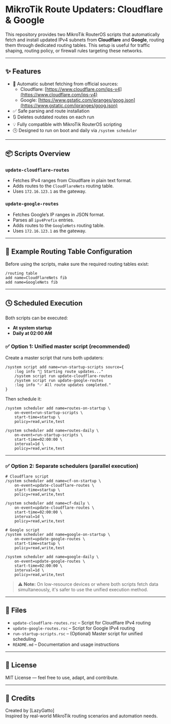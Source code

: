 # MikroTik Route Updaters: Cloudflare & Google

This repository provides two MikroTik RouterOS scripts that automatically fetch and install updated IPv4 subnets from **Cloudflare** and **Google**, routing them through dedicated routing tables. This setup is useful for traffic shaping, routing policy, or firewall rules targeting these networks.

---

## ✨ Features

- 🔄 Automatic subnet fetching from official sources:
  - Cloudflare: [https://www.cloudflare.com/ips-v4](https://www.cloudflare.com/ips-v4)
  - Google: [https://www.gstatic.com/ipranges/goog.json](https://www.gstatic.com/ipranges/goog.json)
- ✅ Safe parsing and route installation
- 🔃 Deletes outdated routes on each run
- 💡 Fully compatible with MikroTik RouterOS scripting
- 🕓 Designed to run on boot and daily via `/system scheduler`

---

## 📦 Scripts Overview

### `update-cloudflare-routes`

- Fetches IPv4 ranges from Cloudflare in plain text format.
- Adds routes to the `CloudFlareNets` routing table.
- Uses `172.16.123.1` as the gateway.

### `update-google-routes`

- Fetches Google’s IP ranges in JSON format.
- Parses all `ipv4Prefix` entries.
- Adds routes to the `GoogleNets` routing table.
- Uses `172.16.123.1` as the gateway.

---

## 🧪 Example Routing Table Configuration

Before using the scripts, make sure the required routing tables exist:

```routeros
/routing table
add name=CloudFlareNets fib
add name=GoogleNets fib
```

---

## 🕓 Scheduled Execution

Both scripts can be executed:

- **At system startup**
- **Daily at 02:00 AM**

### ✅ Option 1: Unified master script (recommended)

Create a master script that runs both updaters:

```routeros
/system script add name=run-startup-scripts source={
    :log info "🔁 Starting route updates..."
    /system script run update-cloudflare-routes
    /system script run update-google-routes
    :log info "✅ All route updates completed."
}
```

Then schedule it:

```routeros
/system scheduler add name=routes-on-startup \
    on-event=run-startup-scripts \
    start-time=startup \
    policy=read,write,test

/system scheduler add name=routes-daily \
    on-event=run-startup-scripts \
    start-time=02:00:00 \
    interval=1d \
    policy=read,write,test
```

---

### ✅ Option 2: Separate schedulers (parallel execution)

```routeros
# Cloudflare script
/system scheduler add name=cf-on-startup \
    on-event=update-cloudflare-routes \
    start-time=startup \
    policy=read,write,test

/system scheduler add name=cf-daily \
    on-event=update-cloudflare-routes \
    start-time=02:00:00 \
    interval=1d \
    policy=read,write,test

# Google script
/system scheduler add name=google-on-startup \
    on-event=update-google-routes \
    start-time=startup \
    policy=read,write,test

/system scheduler add name=google-daily \
    on-event=update-google-routes \
    start-time=02:00:00 \
    interval=1d \
    policy=read,write,test
```

> ⚠️ **Note:** On low-resource devices or where both scripts fetch data simultaneously, it's safer to use the unified execution method.

---

## 📁 Files

- `update-cloudflare-routes.rsc` – Script for Cloudflare IPv4 routing
- `update-google-routes.rsc` – Script for Google IPv4 routing
- `run-startup-scripts.rsc` – (Optional) Master script for unified scheduling
- `README.md` – Documentation and usage instructions

---

## 📜 License

MIT License — feel free to use, adapt, and contribute.

---

## 🙌 Credits

Created by [LazyGatto]  
Inspired by real-world MikroTik routing scenarios and automation needs.
